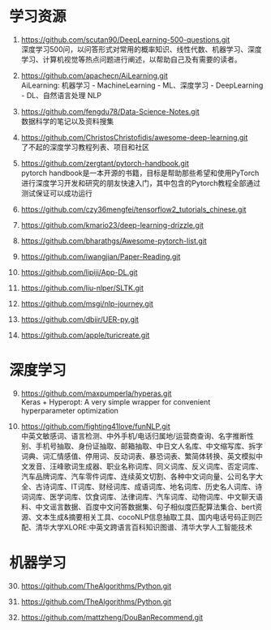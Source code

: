 



# 学习资源

1. https://github.com/scutan90/DeepLearning-500-questions.git  
深度学习500问，以问答形式对常用的概率知识、线性代数、机器学习、深度学习、计算机视觉等热点问题进行阐述，以帮助自己及有需要的读者。  

2. https://github.com/apachecn/AiLearning.git  
AiLearning: 机器学习 - MachineLearning - ML、深度学习 - DeepLearning - DL、自然语言处理 NLP  

3. https://github.com/fengdu78/Data-Science-Notes.git  
数据科学的笔记以及资料搜集  

4. https://github.com/ChristosChristofidis/awesome-deep-learning.git  
了不起的深度学习教程列表、项目和社区

5. https://github.com/zergtant/pytorch-handbook.git  
pytorch handbook是一本开源的书籍，目标是帮助那些希望和使用PyTorch进行深度学习开发和研究的朋友快速入门，其中包含的Pytorch教程全部通过测试保证可以成功运行  

6. https://github.com/czy36mengfei/tensorflow2_tutorials_chinese.git  

48. https://github.com/kmario23/deep-learning-drizzle.git 

35. https://github.com/bharathgs/Awesome-pytorch-list.git  

31. https://github.com/iwangjian/Paper-Reading.git  

28. https://github.com/lipiji/App-DL.git  

38. https://github.com/liu-nlper/SLTK.git  

43. https://github.com/msgi/nlp-journey.git  

44. https://github.com/dbiir/UER-py.git  

58. https://github.com/apple/turicreate.git  




# 深度学习

9. https://github.com/maxpumperla/hyperas.git  
Keras + Hyperopt: A very simple wrapper for convenient hyperparameter optimization


6. https://github.com/fighting41love/funNLP.git  
中英文敏感词、语言检测、中外手机/电话归属地/运营商查询、名字推断性别、手机号抽取、身份证抽取、邮箱抽取、中日文人名库、中文缩写库、拆字词典、词汇情感值、停用词、反动词表、暴恐词表、繁简体转换、英文模拟中文发音、汪峰歌词生成器、职业名称词库、同义词库、反义词库、否定词库、汽车品牌词库、汽车零件词库、连续英文切割、各种中文词向量、公司名字大全、古诗词库、IT词库、财经词库、成语词库、地名词库、历史名人词库、诗词词库、医学词库、饮食词库、法律词库、汽车词库、动物词库、中文聊天语料、中文谣言数据、百度中文问答数据集、句子相似度匹配算法集合、bert资源、文本生成&摘要相关工具、cocoNLP信息抽取工具、国内电话号码正则匹配、清华大学XLORE:中英文跨语言百科知识图谱、清华大学人工智能技术  

# 机器学习

30. https://github.com/TheAlgorithms/Python.git  

32. https://github.com/TheAlgorithms/Python.git 

59. https://github.com/mattzheng/DouBanRecommend.git  

